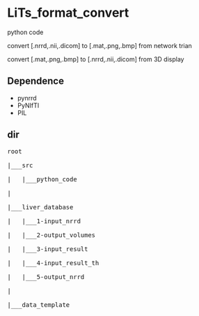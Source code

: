 # LiTs_format_convert

python code 

convert [.nrrd,.nii,.dicom] to [.mat,.png,.bmp] from network trian

convert [.mat,.png,.bmp] to [.nrrd,.nii,.dicom] from 3D display

## Dependence

* pynrrd
* PyNIfTI
* PIL

## dir 
<pre>
root<br>
|___src<br>
|	|___python_code <br>
|<br>
|___liver_database<br>
|	|___1-input_nrrd<br>
|	|___2-output_volumes<br>
|	|___3-input_result<br>
|	|___4-input_result_th<br>
|	|___5-output_nrrd<br>
|<br>
|___data_template<br>
<code>
